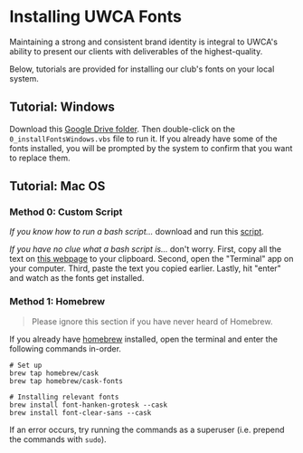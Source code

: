 
# Installing UWCA Fonts

Maintaining a strong and consistent brand identity is integral to UWCA's ability to present our clients with deliverables of the highest-quality.

Below, tutorials are provided for installing our club's fonts on your local system. 

## Tutorial: Windows

Download this [Google Drive folder](https://drive.google.com/drive/folders/1wEmZNofLLZNdJ6JetLeFLc9DSZUqSSqN?usp=share_link). Then double-click on the `0_installFontsWindows.vbs` file to run it. If you already have some of the fonts installed, you will be prompted by the system to confirm that you want to replace them.

## Tutorial: Mac OS

### Method 0: Custom Script

*If you know how to run a bash script...* download and run this [script](https://drive.google.com/file/d/18vaWbN_WjBDrb1e9hmbVETZTcy1T78XL/view?usp=share_link).

*If you have no clue what a bash script is...* don't worry. First, copy all the text on [this webpage](https://raw.githubusercontent.com/yadavta/uwca/main/fonts/installFontsMac.sh) to your clipboard. Second, open the "Terminal" app on your computer. Third, paste the text you copied earlier. Lastly, hit "enter" and watch as the fonts get installed.

### Method 1: Homebrew

> Please ignore this section if you have never heard of Homebrew.

If you already have [homebrew](https://brew.sh) installed, open the terminal and enter the following commands in-order.
```
# Set up
brew tap homebrew/cask
brew tap homebrew/cask-fonts

# Installing relevant fonts
brew install font-hanken-grotesk --cask
brew install font-clear-sans --cask
```
If an error occurs, try running the commands as a superuser (i.e. prepend the commands with `sudo`).


